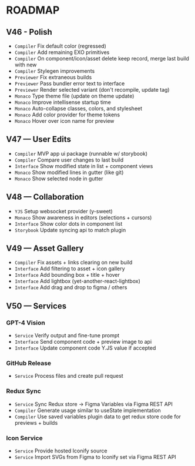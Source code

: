 # ROADMAP

## V46 - Polish
- `Compiler` Fix default color (regressed)
- `Compiler` Add remaining EXO primitives
- `Compiler` On component/icon/asset delete keep record, merge last build with new
- `Compiler`  Stylegen improvements
- `Previewer` Fix extraneous builds
- `Previewer` Pass bundler error text to interface
- `Previewer` Render selected variant (don't recompile, update tag)
- `Monaco` Type theme file (update on theme update)
- `Monaco` Improve intellisense startup time
- `Monaco` Auto-collapse classes, colors, and stylesheet
- `Monaco` Add color provider for theme tokens
- `Monaco` Hover over icon name for preview

## V47 — User Edits
- `Compiler` MVP app ui package (runnable w/ storybook)
- `Compiler` Compare user changes to last build
- `Interface` Show modified state in list + component views
- `Monaco` Show modified lines in gutter (like git)
- `Monaco` Show selected node in gutter

## V48 — Collaboration
- `YJS` Setup websocket provider (y-sweet)
- `Monaco` Show awareness in editors (selections + cursors)
- `Interface` Show color dots in component list
- `Storybook` Update syncing api to match plugin

## V49 — Asset Gallery
- `Compiler` Fix assets + links clearing on new build
- `Interface` Add filtering to asset + icon gallery
- `Interface` Add bounding box + title + hover
- `Interface` Add lightbox (yet-another-react-lightbox)
- `Interface` Add drag and drop to figma / others

## V50 — Services

### GPT-4 Vision
- `Service` Verify output and fine-tune prompt
- `Interface` Send component code + preview image to api
- `Interface` Update component code Y.JS value if accepted

### GitHub Release
- `Service` Process files and create pull request

### Redux Sync
- `Service` Sync Redux store -> Figma Variables via Figma REST API
- `Compiler` Generate usage similar to useState implementation
- `Compiler` Use saved variables plugin data to get redux store code for previews + builds

### Icon Service
- `Service` Provide hosted Iconify source
- `Service` Import SVGs from Figma to Iconify set via Figma REST API
